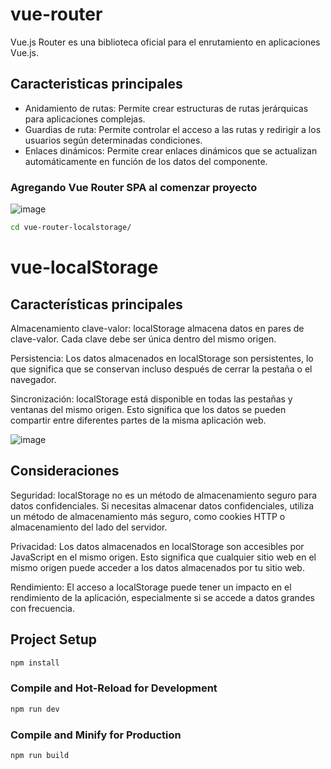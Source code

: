 # vue-router

Vue.js Router es una biblioteca oficial para el enrutamiento en aplicaciones Vue.js. 

## Caracteristicas principales

* Anidamiento de rutas: Permite crear estructuras de rutas jerárquicas para aplicaciones complejas.
* Guardias de ruta: Permite controlar el acceso a las rutas y redirigir a los usuarios según determinadas condiciones.
* Enlaces dinámicos: Permite crear enlaces dinámicos que se actualizan automáticamente en función de los datos del componente.

### Agregando Vue Router SPA al comenzar proyecto

![image](https://github.com/fredinfu/vue-router-localstorage/assets/23424560/d9f5af46-45ed-46ef-9276-cb49d9f3d565)

```sh
cd vue-router-localstorage/
```
# vue-localStorage

## Características principales

Almacenamiento clave-valor: localStorage almacena datos en pares de clave-valor. Cada clave debe ser única dentro del mismo origen.

Persistencia: Los datos almacenados en localStorage son persistentes, lo que significa que se conservan incluso después de cerrar la pestaña o el navegador.

Sincronización: localStorage está disponible en todas las pestañas y ventanas del mismo origen. Esto significa que los datos se pueden compartir entre diferentes partes de la misma aplicación web.

![image](https://github.com/fredinfu/vue-router-localstorage/assets/23424560/c844497b-493c-4423-ba1f-aec3a4c3ad52)

## Consideraciones
Seguridad: localStorage no es un método de almacenamiento seguro para datos confidenciales. Si necesitas almacenar datos confidenciales, utiliza un método de almacenamiento más seguro, como cookies HTTP o almacenamiento del lado del servidor.

Privacidad: Los datos almacenados en localStorage son accesibles por JavaScript en el mismo origen. Esto significa que cualquier sitio web en el mismo origen puede acceder a los datos almacenados por tu sitio web.

Rendimiento: El acceso a localStorage puede tener un impacto en el rendimiento de la aplicación, especialmente si se accede a datos grandes con frecuencia.


## Project Setup

```sh
npm install
```

### Compile and Hot-Reload for Development

```sh
npm run dev
```

### Compile and Minify for Production

```sh
npm run build
```

